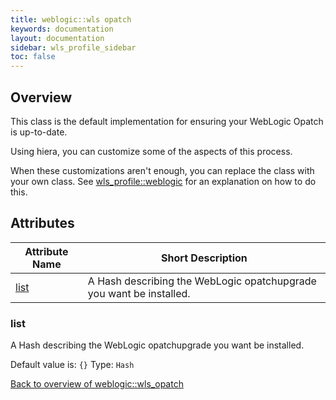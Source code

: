 ```yaml
---
title: weblogic::wls opatch
keywords: documentation
layout: documentation
sidebar: wls_profile_sidebar
toc: false
---
```

## Overview

This class is the default implementation for ensuring your WebLogic Opatch is up-to-date.

Using hiera, you can customize some of the aspects of this process.

When these customizations aren't enough, you can replace the class with your own class. See [wls_profile::weblogic](./weblogic.html) for an explanation on how to do this.





## Attributes



Attribute Name                     | Short Description                                                   |
---------------------------------- | ------------------------------------------------------------------- |
[list](#weblogic::wls_opatch_list) | A Hash describing the WebLogic opatchupgrade you want be installed. |




### list<a name='weblogic::wls_opatch_list'>

A Hash describing the WebLogic opatchupgrade you want be installed.

Default value is: `{}`
Type: `Hash`


[Back to overview of weblogic::wls_opatch](#attributes)
